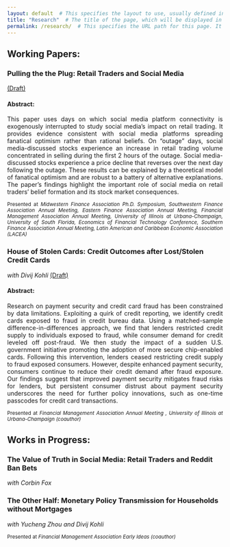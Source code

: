 ```yaml
---
layout: default  # This specifies the layout to use, usually defined in _layouts directory.
title: "Research"  # The title of the page, which will be displayed in the browser tab and in site navigation.
permalink: /research/  # This specifies the URL path for this page. It will be accessible at yoursite.com/about/
---
```


## Working Papers:
### Pulling the the Plug: Retail Traders and Social Media <br>
 <a href="https://www.dropbox.com/scl/fi/5wixx5wt5x96w6qztyiid/pulling_the_plug_linked.pdf?rlkey=knniqdblei5sq1qqf9msu6tr9&dl=0">(Draft)</a>
#### Abstract:
<p align="justify">
This paper uses days on which social media platform connectivity is exogenously 
	interrupted to study social media’s impact on retail trading. It provides evidence
	consistent with social media platforms spreading fanatical optimism rather than
	rational beliefs. On “outage” days, social media-discussed stocks experience an
	increase in retail trading volume concentrated in selling during the first 2 hours of
	the outage. Social media-discussed stocks experience a price decline that reverses
	over the next day following the outage. These results can be explained by a
	theoretical model of fanatical optimism and are robust to a battery of alternative
	explanations. The paper’s findings highlight the important role of social media on
	retail traders’ belief formation and its stock market consequences. </p>

 <p align="justify"> <small>
 Presented at <i>Midwestern Finance Association Ph.D. Symposium, Southwestern Finance Association Annual Meeting, Eastern Finance Association Annual Meeting, Financial Management Association Annual Meeting, University of Illinois at Urbana-Champaign, University of South Florida, Economics of Financial Technology Conference, Southern Finance Association Annual Meeting, Latin American and Caribbean Economic Association (LACEA)</i> </small> </p>

 

### House of Stolen Cards: Credit Outcomes after Lost/Stolen Credit Cards <br>
<i>with Divij Kohli</i> 
<a href="https://www.dropbox.com/scl/fi/gyuyhpakgubqk1gu5ksdc/house_of_stolen_cards_linked.pdf?rlkey=73z1qm9coo7u4tfa6poawicoy&dl=0">(Draft)</a> <br>

#### Abstract:
<p align="justify">
Research on payment security and credit card fraud has been constrained by data
limitations. Exploiting a quirk of credit reporting, we identify credit cards exposed to
fraud in credit bureau data. Using a matched-sample difference-in-differences approach,
we find that lenders restricted credit supply to individuals exposed to fraud, while
consumer demand for credit leveled off post-fraud. We then study the impact of a
sudden U.S. government initiative promoting the adoption of more secure chip-enabled
cards. Following this intervention, lenders ceased restricting credit supply to fraud exposed
consumers. However, despite enhanced payment security, consumers continue
to reduce their credit demand after fraud exposure. Our findings suggest that improved
payment security mitigates fraud risks for lenders, but persistent consumer distrust
about payment security underscores the need for further policy innovations, such as
one-time passcodes for credit card transactions.</p>

 <p align="justify"> <small>
 Presented at <i> Financial Management Association Annual Meeting , University of Illinois at Urbana-Champaign (coauthor) </i> </small> </p>

## Works in Progress:
### The Value of Truth in Social Media: Retail Traders and Reddit Ban Bets <br>
<i>with Corbin Fox</i> 

### The Other Half: Monetary Policy Transmission for Households without Mortgages <br>
<i>with Yucheng Zhou and Divij Kohli</i> 
 <p align="justify"> <small>
 Presented at <i> Financial Management Association Early Ideas (coauthor)</i> </small> </p>



